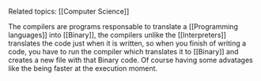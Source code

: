 Related topics: [[Computer Science]]

The compilers are programs responsable to translate a [[Programming languages]] into [[Binary]], the compilers unlike the [[Interpreters]] translates the code just when it is written, so when you finish of writing a code, you have to run the compiler which translates it to [[Binary]] and creates a new file with that Binary code. Of course having some advatages like the being faster at the execution moment.